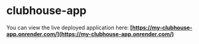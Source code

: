 # clubhouse-app

You can view the live deployed application here: **[https://my-clubhouse-app.onrender.com/](https://my-clubhouse-app.onrender.com/)**
